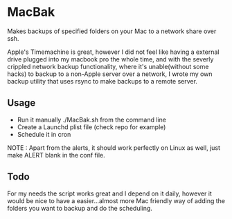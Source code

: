 MacBak
======

Makes backups of specified folders on your Mac to a network share over
ssh.

Apple's Timemachine is great, however I did not feel like having a
external drive plugged into my macbook pro the whole time, and with the
severly crippled network backup functionality, where it's unable(without
some hacks) to backup to a non-Apple server over a network, I wrote my
own backup utility that uses rsync to make backups to a remote server.

Usage
-----

* Run it manually ./MacBak.sh from the command line
* Create a Launchd plist file (check repo for example)
* Schedule it in cron

NOTE : Apart from the alerts, it should work perfectly on Linux as well,
just make ALERT blank in the conf file.

Todo
----

For my needs the script works great and I depend on it daily, however
it would be nice to have a easier...almost more Mac friendly way of
adding the folders you want to backup and do the scheduling.
